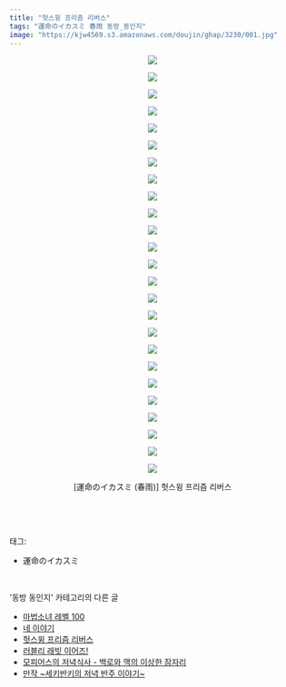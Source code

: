 ```yaml
---
title: "헛스윙 프리즘 리버스"
tags: "運命のイカスミ 春雨 동방_동인지"
image: "https://kjw4569.s3.amazonaws.com/doujin/ghap/3230/001.jpg"
---
```

<div class="article">
<p style="text-align: center; clear: none; float: none;"><img src="{{ site.imgserver3 }}/ghap/3230/001.jpg"/></p>
<p style="text-align: center; clear: none; float: none;"><img src="{{ site.imgserver3 }}/ghap/3230/002.jpg"/></p>
<p style="text-align: center; clear: none; float: none;"><img src="{{ site.imgserver3 }}/ghap/3230/003.jpg"/></p>
<p style="text-align: center; clear: none; float: none;"><img src="{{ site.imgserver3 }}/ghap/3230/004.jpg"/></p>
<p style="text-align: center; clear: none; float: none;"><img src="{{ site.imgserver3 }}/ghap/3230/005.jpg"/></p>
<p style="text-align: center; clear: none; float: none;"><img src="{{ site.imgserver3 }}/ghap/3230/006.jpg"/></p>
<p style="text-align: center; clear: none; float: none;"><img src="{{ site.imgserver3 }}/ghap/3230/007.jpg"/></p>
<p style="text-align: center; clear: none; float: none;"><img src="{{ site.imgserver3 }}/ghap/3230/008.jpg"/></p>
<p style="text-align: center; clear: none; float: none;"><img src="{{ site.imgserver3 }}/ghap/3230/009.jpg"/></p>
<p style="text-align: center; clear: none; float: none;"><img src="{{ site.imgserver3 }}/ghap/3230/010.jpg"/></p>
<p style="text-align: center; clear: none; float: none;"><img src="{{ site.imgserver3 }}/ghap/3230/011.jpg"/></p>
<p style="text-align: center; clear: none; float: none;"><img src="{{ site.imgserver3 }}/ghap/3230/012.jpg"/></p>
<p style="text-align: center; clear: none; float: none;"><img src="{{ site.imgserver3 }}/ghap/3230/013.jpg"/></p>
<p style="text-align: center; clear: none; float: none;"><img src="{{ site.imgserver3 }}/ghap/3230/014.jpg"/></p>
<p style="text-align: center; clear: none; float: none;"><img src="{{ site.imgserver3 }}/ghap/3230/015.jpg"/></p>
<p style="text-align: center; clear: none; float: none;"><img src="{{ site.imgserver3 }}/ghap/3230/016.jpg"/></p>
<p style="text-align: center; clear: none; float: none;"><img src="{{ site.imgserver3 }}/ghap/3230/017.jpg"/></p>
<p style="text-align: center; clear: none; float: none;"><img src="{{ site.imgserver3 }}/ghap/3230/018.jpg"/></p>
<p style="text-align: center; clear: none; float: none;"><img src="{{ site.imgserver3 }}/ghap/3230/019.jpg"/></p>
<p style="text-align: center; clear: none; float: none;"><img src="{{ site.imgserver3 }}/ghap/3230/020.jpg"/></p>
<p style="text-align: center; clear: none; float: none;"><img src="{{ site.imgserver3 }}/ghap/3230/021.jpg"/></p>
<p style="text-align: center; clear: none; float: none;"><img src="{{ site.imgserver3 }}/ghap/3230/022.jpg"/></p>
<p style="text-align: center; clear: none; float: none;"><img src="{{ site.imgserver3 }}/ghap/3230/023.jpg"/></p>
<p style="text-align: center; clear: none; float: none;"><img src="{{ site.imgserver3 }}/ghap/3230/024.jpg"/></p>
<p style="text-align: center; clear: none; float: none;"><img src="{{ site.imgserver3 }}/ghap/3230/025.jpg"/></p>
<p style="text-align: center; clear: none; float: none;">[運命のイカスミ (春雨)] 헛스윙 프리즘 리버스</p>
<p><br/></p>
</div><br/>
<div class="tagTrail">
<p>태그: </p>
<ul>
<li>運命のイカスミ</li>
</ul>
</div><br/>
<div class="another">
<p>'동방 동인지' 카테고리의 다른 글</p>
<ul>
<li><a href="/ghap_3234">마법소녀 레벨 100</a></li>
<li><a href="/ghap_3231">네 이야기</a></li>
<li><a href="/ghap_3230">헛스윙 프리즘 리버스</a></li>
<li><a href="/ghap_3229">러블리 래빗 이어즈!</a></li>
<li><a href="/ghap_3228">모피어스의 저녁식사 - 백로와 맥의 이상한 잠자리</a></li>
<li><a href="/ghap_3227">만작 ~세키반키의 저녁 반주 이야기~</a></li>
</ul>
</div><br/>
<div class="cb_module cb_fluid">
<div class="cb_wrt cb_profile">
</div><!-- commentList close -->
</div><br/>
